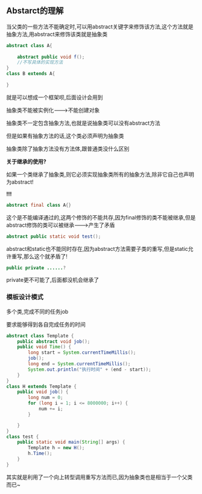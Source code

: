 ## Abstarct的理解

当父类的一些方法不能确定时,可以用abstract关键字来修饰该方法,这个方法就是抽象方法,用abstract来修饰该类就是抽象类



```java
abstract class A{
    
    abstract public void f();
    //不写具体的实现方法
}
class B extends A{
    
}
```

就是可以想成一个框架呗,后面设计会用到

抽象类不能被实例化--->不能创建对象

抽象类不一定包含抽象方法,也就是说抽象类可以没有abstract方法

但是如果有抽象方法的话,这个类必须声明为抽象类

抽象类除了抽象方法没有方法体,跟普通类没什么区别

**关于继承的使用?**

如果一个类继承了抽象类,则它必须实现抽象类所有的抽象方法,除非它自己也声明为abstract!





**!!!**

```java
abstract final class A{}
```

这个是不能编译通过的,这两个修饰的不能共存,因为final修饰的类不能被继承,但是abstract修饰的类可以被继承--->产生了矛盾

```java
abstract public static void test();
```

abstract和static也不能同时存在,因为abstract方法需要子类的重写,但是static允许重写,那么这个就矛盾了!

```java
public private ......?
```

private更不可能了,后面都没机会继承了

### 模板设计模式

多个类,完成不同的任务job

要求能够得到各自完成任务的时间

```java
abstract class Template {
    public abstract void job();
    public void Time() {
        long start = System.currentTimeMillis();
        job();
        long end = System.currentTimeMillis();
        System.out.println("执行时间" + (end - start));
    }
}
class H extends Template {
    public void job() {
        long num = 0;
        for (long i = 1; i <= 8000000; i++) {
            num += i;
        }

    }
}
class test {
    public static void main(String[] args) {
        Template h = new H();
        h.Time();
    }
}
```

其实就是利用了一个向上转型调用重写方法而已,因为抽象类也是相当于一个父类而已~



